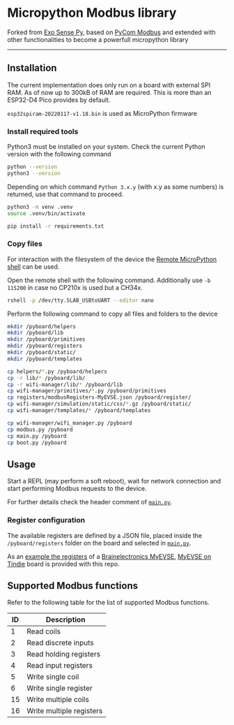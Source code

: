 # Micropython Modbus library

Forked from [Exo Sense Py][ref-sferalabs-exo-sense], based on
[PyCom Modbus][ref-pycom-modbus] and extended with other functionalities to
become a powerfull micropython library

---------------

## Installation

The current implementation does only run on a board with external SPI RAM. As
of now up to 300kB of RAM are required. This is more than an ESP32-D4 Pico
provides by default.

`esp32spiram-20220117-v1.18.bin` is used as MicroPython firmware

### Install required tools

Python3 must be installed on your system. Check the current Python version
with the following command

```bash
python --version
python3 --version
```

Depending on which command `Python 3.x.y` (with x.y as some numbers) is
returned, use that command to proceed.

```bash
python3 -m venv .venv
source .venv/bin/activate

pip install -r requirements.txt
```

### Copy files

For interaction with the filesystem of the device the
[Remote MicroPython shell][ref-remote-upy-shell] can be used.

Open the remote shell with the following command. Additionally use `-b 115200`
in case no CP210x is used but a CH34x.

```bash
rshell -p /dev/tty.SLAB_USBtoUART --editor nano
```

Perform the following command to copy all files and folders to the device

```bash
mkdir /pyboard/helpers
mkdir /pyboard/lib
mkdir /pyboard/primitives
mkdir /pyboard/registers
mkdir /pyboard/static/
mkdir /pyboard/templates

cp helpers/*.py /pyboard/helpers
cp -r lib/* /pyboard/lib/
cp -r wifi-manager/lib/* /pyboard/lib
cp wifi-manager/primitives/*.py /pyboard/primitives
cp registers/modbusRegisters-MyEVSE.json /pyboard/register/
cp wifi-manager/simulation/static/css/*.gz /pyboard/static/
cp wifi-manager/templates/* /pyboard/templates

cp wifi-manager/wifi_manager.py /pyboard
cp modbus.py /pyboard
cp main.py /pyboard
cp boot.py /pyboard
```

<!--
#### uPIP

Connect to the device, setup the WiFi connection as recommended and install
this package with the following two lines

```python
# WiFi connection must be established before of course
import upip
upip.install('micropython-modbus')
```

[Micropython lib README](https://github.com/micropython/micropython-lib/blob/3c383f6d2864a4b39bbe4ceb2ae8f29b519c9afe/README.md)

    For example, to add collections.defaultdict, copy collections/collections/__init__.py and collections.defaultdict/collections/defaultdict.py to a directory named lib/collections on your device.

[Micropython PyPI packaging guidelines](https://github.com/micropython/micropython/issues/413)
-->

## Usage

Start a REPL (may perform a soft reboot), wait for network connection and
start performing Modbus requests to the device.

For further details check the header comment of [`main.py`](main.py).

<!--
### Device configuration

All configuration parameters are in the [config.py](config/config.py) file.

To access this file on the module join its WiFi network or AccessPoint. A Web
server will be enabled by default. Use a Web browser to connect to
[`192.168.4.1`](http://192.168.4.1/) using the credentials specified in the
[config.py](config/config.py) configuration file.

Refer to [config_network.py](config/config_network.py) for the default WiFi and
AccessPoint credentials.

Download the configuration file, edit it and re-upload it. If using the Web
interface, after the upload, the device will automatically restart using the
new configuration, otherwise, on the next power-on, it will start with the new
configuration.
-->

### Register configuration

The available registers are defined by a JSON file, placed inside the
`/pyboard/registers` folder on the board and selected in [`main.py`](main.py).

As an [example the registers](registers/modbusRegisters-MyEVSE.json) of a
[Brainelectronics MyEVSE][ref-myevse-be], [MyEVSE on Tindie][ref-myevse-tindie]
board is provided with this repo.

<!--
Configure it to work as Modbus RTU slave **or** Modbus TCP server, by setting
`MB_RTU_ADDRESS` **or** `MB_TCP_IP` to a valid value. If both are set, the TCP
configuration will be ignored. If neither are, it will boot as
*not configured* and endup in the REPL.

When configured as Modbus TCP server, the configuration Web interface will be
available at the configured IP address.
-->

<!--
## Available webpages

| URL | Description |
|-----|-------------|
| / | Config page of device |
| /config | Config JSON of Modbus RTU/TCP |
| /config-network | Config JSON of network |
-->

## Supported Modbus functions

Refer to the following table for the list of supported Modbus functions.

| ID | Description |
|----|-------------|
| 1  | Read coils |
| 2  | Read discrete inputs |
| 3  | Read holding registers |
| 4  | Read input registers |
| 5  | Write single coil |
| 6  | Write single register |
| 15 | Write multiple coils |
| 16 | Write multiple registers |

<!-- Links -->
[ref-sferalabs-exo-sense]: https://github.com/sfera-labs/exo-sense-py-modbus
[ref-pycom-modbus]: https://github.com/pycom/pycom-modbus
[ref-remote-upy-shell]: https://github.com/dhylands/rshell
[ref-myevse-be]: https://brainelectronics.de/
[ref-myevse-tindie]: https://www.tindie.com/stores/brainelectronics/

